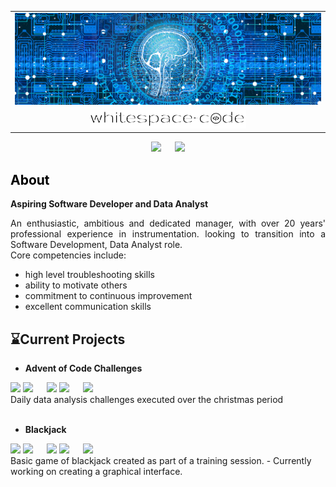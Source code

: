 <!Header details table>
<table class="images" width="100%"  style="border:0px solid white; width:100%;">
    <tr align="center" width="100%" style="border: 0px;">
        <td style="border:0px;">
            <img src='./images/banner.png'>     
        </td>
    </tr>
    <tr>
    </tr>
    <tr align="center" width="100%" style="border: 0px;">
        <td style="border:0px;">
            <img src='./images/Logo_500x60.png'                 
                 width="250">
        </td>
    </tr>
</table>
<div align="center"><!Site starts and reported issues badges>
    <img src="https://img.shields.io/badge/Language-Python-green?logo=python&logoColor=white"> &emsp;
    <img src="https://img.shields.io/badge/Language-Power_BI-green?logo=powerbi&logoColor=white">    
</div>
<h2 style="color: black">
    About    
</h2>
<body>
    <b>Aspiring Software Developer and Data Analyst</b><br/>
    <p  align="justify">            
        An enthusiastic, ambitious and dedicated manager, with over 20 years' professional
        experience in instrumentation. looking to transition into a Software Development, Data
        Analyst role.
        <br/>
        Core competencies include:
        <ul>
            <li> high level troubleshooting skills </li>
            <li> ability to motivate others</li>
            <li> commitment to continuous improvement </li>
            <li> excellent communication skills </li>
        </ul>
    </p>
</body>

## &#8987;Current Projects
- <b>Advent of Code Challenges</b><br/>
<div> <!This section is purely for the badges each line is a new one>
    <a><img src="https://img.shields.io/badge/Language-Python-green?logo=python&logoColor=white"></a>
    <img src=https://img.shields.io/badge/Year-2022-blue> &emsp;
    <img src="https://img.shields.io/github/stars/whitespace-code/python_games?style=social">
    <img src="https://img.shields.io/github/forks/whitespace-code/python_games?style=social"> &emsp;
    <a href="https://github.com/whitespace-code/python_games/issues">
        <img src="https://img.shields.io/github/issues/whitespace-code/python_games">
    </a>
    <br/>
</div>
    Daily data analysis challenges executed over the christmas period 
<br/><br/>

- <b>Blackjack</b><br/>
<div> <!This section is purely for the badges each line is a new one>
    <a><img src="https://img.shields.io/badge/Language-Python-green?logo=python&logoColor=white"></a>
    <img src=https://img.shields.io/badge/Version-0.0.1-blue> &emsp;
    <img src="https://img.shields.io/github/stars/whitespace-code/python_games?style=social">
    <img src="https://img.shields.io/github/forks/whitespace-code/python_games?style=social"> &emsp;
    <a href="https://github.com/whitespace-code/python_games/issues">
        <img src="https://img.shields.io/github/issues/whitespace-code/python_games">
    </a>    
</div>
    Basic game of blackjack created as part of a training session.
    - Currently working on creating a graphical interface.
    
    

